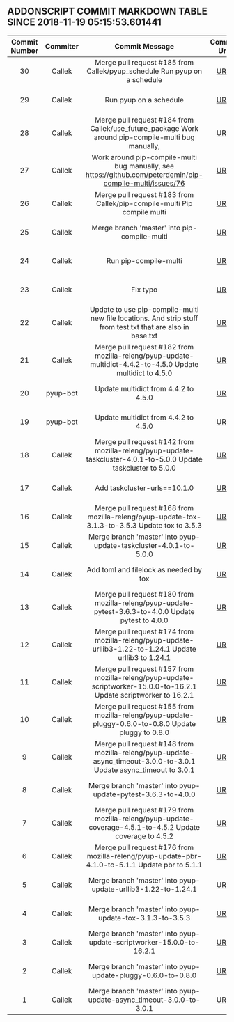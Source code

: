 ## ADDONSCRIPT COMMIT MARKDOWN TABLE SINCE 2018-11-19 05:15:53.601441

| Commit Number | Commiter | Commit Message | Commit Url | Date | 
|:---:|:----:|:----------------------------------:|:------:|:----:| 
|30|Callek|Merge pull request #185 from Callek/pyup_schedule  Run pyup on a schedule|[URL](https://github.com/mozilla-releng/addonscript/commit/6a8235b19a8b5482cca8763e389c972de2cfb1a8)|2018-11-20 18:45:45
|29|Callek|Run pyup on a schedule|[URL](https://github.com/mozilla-releng/addonscript/commit/6eaa33add7b67df13ba052b2aa10fc6b78e572e6)|2018-11-20 18:45:24
|28|Callek|Merge pull request #184 from Callek/use_future_package  Work around pip-compile-multi bug manually,|[URL](https://github.com/mozilla-releng/addonscript/commit/c786de8a1c5cf349d1aa09ccb946bc16afb4404c)|2018-11-20 18:43:59
|27|Callek|Work around pip-compile-multi bug manually, see https://github.com/peterdemin/pip-compile-multi/issues/76|[URL](https://github.com/mozilla-releng/addonscript/commit/0691825c2d6a59ef13a6d93c0aafd51d1bb8e67c)|2018-11-20 18:34:11
|26|Callek|Merge pull request #183 from Callek/pip-compile-multi  Pip compile multi|[URL](https://github.com/mozilla-releng/addonscript/commit/a15118f1270a71b40ffe8acdb497a9916136927c)|2018-11-20 15:20:25
|25|Callek|Merge branch 'master' into pip-compile-multi|[URL](https://github.com/mozilla-releng/addonscript/commit/176d6cc533865fe3eb6f71778cec08d4dfae4388)|2018-11-20 15:19:43
|24|Callek|Run pip-compile-multi|[URL](https://github.com/mozilla-releng/addonscript/commit/50465e22e7917ca56563780ee7f66829b49c759f)|2018-11-20 15:17:49
|23|Callek|Fix typo|[URL](https://github.com/mozilla-releng/addonscript/commit/f36fdfe9ad1a8391a678d309acd418eb8617cee6)|2018-11-20 15:15:35
|22|Callek|Update to use pip-compile-multi new file locations. And strip stuff from test.txt that are also in base.txt|[URL](https://github.com/mozilla-releng/addonscript/commit/95073f5cd484f5c3dffe919d13ae7e6bd8382ee0)|2018-11-20 15:12:11
|21|Callek|Merge pull request #182 from mozilla-releng/pyup-update-multidict-4.4.2-to-4.5.0  Update multidict to 4.5.0|[URL](https://github.com/mozilla-releng/addonscript/commit/cbb2a45c45ccd0282e132ce8564fea3f089d966b)|2018-11-20 13:01:25
|20|pyup-bot|Update multidict from 4.4.2 to 4.5.0|[URL](https://github.com/mozilla-releng/addonscript/commit/808a6fd4b3ddaa802dd03719818beb4437fe57f7)|2018-11-20 09:32:56
|19|pyup-bot|Update multidict from 4.4.2 to 4.5.0|[URL](https://github.com/mozilla-releng/addonscript/commit/564e5869ef4fa522ab10e969768e86190490bcd8)|2018-11-20 09:32:54
|18|Callek|Merge pull request #142 from mozilla-releng/pyup-update-taskcluster-4.0.1-to-5.0.0  Update taskcluster to 5.0.0|[URL](https://github.com/mozilla-releng/addonscript/commit/5b4a49b518797ded1a4a8ed547ad3c7a28f79a96)|2018-11-19 21:55:34
|17|Callek|Add taskcluster-urls==10.1.0|[URL](https://github.com/mozilla-releng/addonscript/commit/cf8ebb02e8625f44326ef44b0bfa05e67c599ee8)|2018-11-19 21:51:52
|16|Callek|Merge pull request #168 from mozilla-releng/pyup-update-tox-3.1.3-to-3.5.3  Update tox to 3.5.3|[URL](https://github.com/mozilla-releng/addonscript/commit/421cb5e8660870503560914db5ae7fa50dcb491e)|2018-11-19 20:57:37
|15|Callek|Merge branch 'master' into pyup-update-taskcluster-4.0.1-to-5.0.0|[URL](https://github.com/mozilla-releng/addonscript/commit/fe3224d71310568b5368246db3eff4b0919b7462)|2018-11-19 20:53:59
|14|Callek|Add toml and filelock as needed by tox|[URL](https://github.com/mozilla-releng/addonscript/commit/43be9eb870847fcf1fc88773086ddfd2f0947eef)|2018-11-19 20:52:53
|13|Callek|Merge pull request #180 from mozilla-releng/pyup-update-pytest-3.6.3-to-4.0.0  Update pytest to 4.0.0|[URL](https://github.com/mozilla-releng/addonscript/commit/0b417b84f9afbe235e9219afc43461f0cbcdf278)|2018-11-19 20:22:04
|12|Callek|Merge pull request #174 from mozilla-releng/pyup-update-urllib3-1.22-to-1.24.1  Update urllib3 to 1.24.1|[URL](https://github.com/mozilla-releng/addonscript/commit/f28a004031912c6f63f6b63343468405dc2e7177)|2018-11-19 19:04:25
|11|Callek|Merge pull request #157 from mozilla-releng/pyup-update-scriptworker-15.0.0-to-16.2.1  Update scriptworker to 16.2.1|[URL](https://github.com/mozilla-releng/addonscript/commit/b4c31c03a2c907e893029bd9ed6ec9a7d620c3c0)|2018-11-19 19:03:00
|10|Callek|Merge pull request #155 from mozilla-releng/pyup-update-pluggy-0.6.0-to-0.8.0  Update pluggy to 0.8.0|[URL](https://github.com/mozilla-releng/addonscript/commit/245d221f4af82d06432fb7dcbdd16213fa5eda51)|2018-11-19 18:40:32
|9|Callek|Merge pull request #148 from mozilla-releng/pyup-update-async_timeout-3.0.0-to-3.0.1  Update async_timeout to 3.0.1|[URL](https://github.com/mozilla-releng/addonscript/commit/f4d2ec985a8925fbddf6f28699c11f48788f1027)|2018-11-19 18:39:51
|8|Callek|Merge branch 'master' into pyup-update-pytest-3.6.3-to-4.0.0|[URL](https://github.com/mozilla-releng/addonscript/commit/5c06891ccbcedad82dcccd6b315f81a60c3973c9)|2018-11-19 18:28:24
|7|Callek|Merge pull request #179 from mozilla-releng/pyup-update-coverage-4.5.1-to-4.5.2  Update coverage to 4.5.2|[URL](https://github.com/mozilla-releng/addonscript/commit/42e7412004eedd16133b245f1f27e2b10c6453b5)|2018-11-19 18:27:43
|6|Callek|Merge pull request #176 from mozilla-releng/pyup-update-pbr-4.1.0-to-5.1.1  Update pbr to 5.1.1|[URL](https://github.com/mozilla-releng/addonscript/commit/4a4b64f5e37836087814e7410aeb686ec8c8b943)|2018-11-19 18:25:39
|5|Callek|Merge branch 'master' into pyup-update-urllib3-1.22-to-1.24.1|[URL](https://github.com/mozilla-releng/addonscript/commit/d87b22488090dae841a6de6c0424024832767eee)|2018-11-19 18:24:35
|4|Callek|Merge branch 'master' into pyup-update-tox-3.1.3-to-3.5.3|[URL](https://github.com/mozilla-releng/addonscript/commit/597e7bf77c356b68b99154fe61763600eb7aa4bd)|2018-11-19 18:23:03
|3|Callek|Merge branch 'master' into pyup-update-scriptworker-15.0.0-to-16.2.1|[URL](https://github.com/mozilla-releng/addonscript/commit/59e53195a3fc5480766e8d6af453106518656e58)|2018-11-19 18:22:26
|2|Callek|Merge branch 'master' into pyup-update-pluggy-0.6.0-to-0.8.0|[URL](https://github.com/mozilla-releng/addonscript/commit/2cdc1cb8bb504b0164c769ae914b4171a96b7c7c)|2018-11-19 18:21:32
|1|Callek|Merge branch 'master' into pyup-update-async_timeout-3.0.0-to-3.0.1|[URL](https://github.com/mozilla-releng/addonscript/commit/52743005c8d7333fd2b24d59948aa79691108979)|2018-11-19 18:20:54


